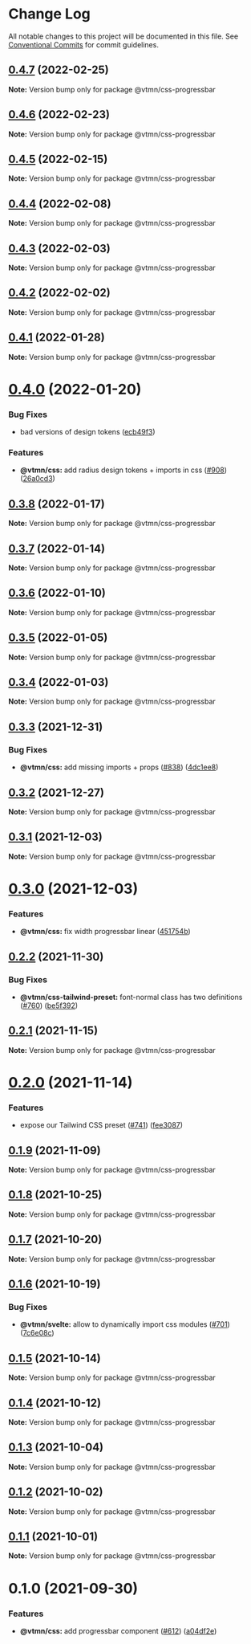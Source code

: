 # Change Log

All notable changes to this project will be documented in this file.
See [Conventional Commits](https://conventionalcommits.org) for commit guidelines.

## [0.4.7](https://github.com/Decathlon/vitamin-web/compare/@vtmn/css-progressbar@0.4.6...@vtmn/css-progressbar@0.4.7) (2022-02-25)

**Note:** Version bump only for package @vtmn/css-progressbar





## [0.4.6](https://github.com/Decathlon/vitamin-web/compare/@vtmn/css-progressbar@0.4.5...@vtmn/css-progressbar@0.4.6) (2022-02-23)

**Note:** Version bump only for package @vtmn/css-progressbar





## [0.4.5](https://github.com/Decathlon/vitamin-web/compare/@vtmn/css-progressbar@0.4.4...@vtmn/css-progressbar@0.4.5) (2022-02-15)

**Note:** Version bump only for package @vtmn/css-progressbar





## [0.4.4](https://github.com/Decathlon/vitamin-web/compare/@vtmn/css-progressbar@0.4.3...@vtmn/css-progressbar@0.4.4) (2022-02-08)

**Note:** Version bump only for package @vtmn/css-progressbar





## [0.4.3](https://github.com/Decathlon/vitamin-web/compare/@vtmn/css-progressbar@0.4.2...@vtmn/css-progressbar@0.4.3) (2022-02-03)

**Note:** Version bump only for package @vtmn/css-progressbar





## [0.4.2](https://github.com/Decathlon/vitamin-web/compare/@vtmn/css-progressbar@0.4.1...@vtmn/css-progressbar@0.4.2) (2022-02-02)

**Note:** Version bump only for package @vtmn/css-progressbar





## [0.4.1](https://github.com/Decathlon/vitamin-web/compare/@vtmn/css-progressbar@0.4.0...@vtmn/css-progressbar@0.4.1) (2022-01-28)

**Note:** Version bump only for package @vtmn/css-progressbar





# [0.4.0](https://github.com/Decathlon/vitamin-web/compare/@vtmn/css-progressbar@0.3.8...@vtmn/css-progressbar@0.4.0) (2022-01-20)


### Bug Fixes

* bad versions of design tokens ([ecb49f3](https://github.com/Decathlon/vitamin-web/commit/ecb49f3d1e672cb3ba78c23dc64fd899ea4a08c1))


### Features

* **@vtmn/css:** add radius design tokens + imports in css ([#908](https://github.com/Decathlon/vitamin-web/issues/908)) ([26a0cd3](https://github.com/Decathlon/vitamin-web/commit/26a0cd3809792e9ea127bfaa8aa66ed3bd276990))





## [0.3.8](https://github.com/Decathlon/vitamin-web/compare/@vtmn/css-progressbar@0.3.7...@vtmn/css-progressbar@0.3.8) (2022-01-17)

**Note:** Version bump only for package @vtmn/css-progressbar





## [0.3.7](https://github.com/Decathlon/vitamin-web/compare/@vtmn/css-progressbar@0.3.6...@vtmn/css-progressbar@0.3.7) (2022-01-14)

**Note:** Version bump only for package @vtmn/css-progressbar





## [0.3.6](https://github.com/Decathlon/vitamin-web/compare/@vtmn/css-progressbar@0.3.5...@vtmn/css-progressbar@0.3.6) (2022-01-10)

**Note:** Version bump only for package @vtmn/css-progressbar





## [0.3.5](https://github.com/Decathlon/vitamin-web/compare/@vtmn/css-progressbar@0.3.4...@vtmn/css-progressbar@0.3.5) (2022-01-05)

**Note:** Version bump only for package @vtmn/css-progressbar





## [0.3.4](https://github.com/Decathlon/vitamin-web/compare/@vtmn/css-progressbar@0.3.3...@vtmn/css-progressbar@0.3.4) (2022-01-03)

**Note:** Version bump only for package @vtmn/css-progressbar





## [0.3.3](https://github.com/Decathlon/vitamin-web/compare/@vtmn/css-progressbar@0.3.2...@vtmn/css-progressbar@0.3.3) (2021-12-31)


### Bug Fixes

* **@vtmn/css:** add missing imports + props ([#838](https://github.com/Decathlon/vitamin-web/issues/838)) ([4dc1ee8](https://github.com/Decathlon/vitamin-web/commit/4dc1ee8f9df153bbf97a2eb06ac1d7926bf7a010))





## [0.3.2](https://github.com/Decathlon/vitamin-web/compare/@vtmn/css-progressbar@0.3.1...@vtmn/css-progressbar@0.3.2) (2021-12-27)

**Note:** Version bump only for package @vtmn/css-progressbar





## [0.3.1](https://github.com/Decathlon/vitamin-web/compare/@vtmn/css-progressbar@0.3.0...@vtmn/css-progressbar@0.3.1) (2021-12-03)

**Note:** Version bump only for package @vtmn/css-progressbar





# [0.3.0](https://github.com/Decathlon/vitamin-web/compare/@vtmn/css-progressbar@0.2.2...@vtmn/css-progressbar@0.3.0) (2021-12-03)


### Features

* **@vtmn/css:** fix width progressbar linear ([451754b](https://github.com/Decathlon/vitamin-web/commit/451754b0d892e137fe476e5bdd7536386e296c0a))





## [0.2.2](https://github.com/Decathlon/vitamin-web/compare/@vtmn/css-progressbar@0.2.1...@vtmn/css-progressbar@0.2.2) (2021-11-30)


### Bug Fixes

* **@vtmn/css-tailwind-preset:** font-normal class has two definitions ([#760](https://github.com/Decathlon/vitamin-web/issues/760)) ([be5f392](https://github.com/Decathlon/vitamin-web/commit/be5f39296dfaa2deb89e84f2823e10108fb037a2))





## [0.2.1](https://github.com/Decathlon/vitamin-web/compare/@vtmn/css-progressbar@0.2.0...@vtmn/css-progressbar@0.2.1) (2021-11-15)

**Note:** Version bump only for package @vtmn/css-progressbar





# [0.2.0](https://github.com/Decathlon/vitamin-web/compare/@vtmn/css-progressbar@0.1.9...@vtmn/css-progressbar@0.2.0) (2021-11-14)


### Features

* expose our Tailwind CSS preset ([#741](https://github.com/Decathlon/vitamin-web/issues/741)) ([fee3087](https://github.com/Decathlon/vitamin-web/commit/fee308730bd4978fecdcfdf4bc3d8b9ef95e5739))





## [0.1.9](https://github.com/Decathlon/vitamin-web/compare/@vtmn/css-progressbar@0.1.8...@vtmn/css-progressbar@0.1.9) (2021-11-09)

**Note:** Version bump only for package @vtmn/css-progressbar





## [0.1.8](https://github.com/Decathlon/vitamin-web/compare/@vtmn/css-progressbar@0.1.7...@vtmn/css-progressbar@0.1.8) (2021-10-25)

**Note:** Version bump only for package @vtmn/css-progressbar





## [0.1.7](https://github.com/Decathlon/vitamin-web/compare/@vtmn/css-progressbar@0.1.6...@vtmn/css-progressbar@0.1.7) (2021-10-20)

**Note:** Version bump only for package @vtmn/css-progressbar





## [0.1.6](https://github.com/Decathlon/vitamin-web/compare/@vtmn/css-progressbar@0.1.5...@vtmn/css-progressbar@0.1.6) (2021-10-19)


### Bug Fixes

* **@vtmn/svelte:** allow to dynamically import css modules ([#701](https://github.com/Decathlon/vitamin-web/issues/701)) ([7c6e08c](https://github.com/Decathlon/vitamin-web/commit/7c6e08c4f76aa32fe92f91d7979df73796ff66e7))





## [0.1.5](https://github.com/Decathlon/vitamin-web/compare/@vtmn/css-progressbar@0.1.4...@vtmn/css-progressbar@0.1.5) (2021-10-14)

**Note:** Version bump only for package @vtmn/css-progressbar





## [0.1.4](https://github.com/Decathlon/vitamin-web/compare/@vtmn/css-progressbar@0.1.3...@vtmn/css-progressbar@0.1.4) (2021-10-12)

**Note:** Version bump only for package @vtmn/css-progressbar





## [0.1.3](https://github.com/Decathlon/vitamin-web/compare/@vtmn/css-progressbar@0.1.2...@vtmn/css-progressbar@0.1.3) (2021-10-04)

**Note:** Version bump only for package @vtmn/css-progressbar





## [0.1.2](https://github.com/Decathlon/vitamin-web/compare/@vtmn/css-progressbar@0.1.1...@vtmn/css-progressbar@0.1.2) (2021-10-02)

**Note:** Version bump only for package @vtmn/css-progressbar





## [0.1.1](https://github.com/Decathlon/vitamin-web/compare/@vtmn/css-progressbar@0.1.0...@vtmn/css-progressbar@0.1.1) (2021-10-01)

**Note:** Version bump only for package @vtmn/css-progressbar





# 0.1.0 (2021-09-30)


### Features

* **@vtmn/css:** add progressbar component ([#612](https://github.com/Decathlon/vitamin-web/issues/612)) ([a04df2e](https://github.com/Decathlon/vitamin-web/commit/a04df2e7b5badc7145a686ed6d0fb5ed80794468))
